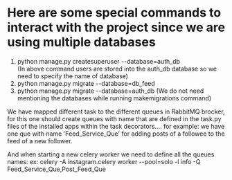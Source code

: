 # Here are some special commands to interact with the project since we are using multiple databases
1. python manage.py createsuperuser --database=auth_db  
   (In above command users are stored into the auth_db database so we need to specify the name of database)
2. python manage.py migrate --database=db_feed
3. python manage.py migrate --database=auth_db
   (We do not need mentioning the databases while running makemigrations command)

We have mapped different task to the different queues in RabbitMQ brocker, for this one should create 
queues with name that are defined in the task.py files of the installed apps within the task decorators....
for example: we have one que with name 'Feed_Service_Que' for adding posts of a followee to the feed of a new follower.

And when starting a new celery worker we need to define all the queues names: 
ex: celery -A instagram.celery worker --pool=solo  -l info -Q Feed_Service_Que,Post_Feed_Que
